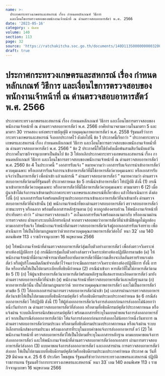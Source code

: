 ```yaml
---
name: >-
  ประกาศกระทรวงเกษตรและสหกรณ์ เรื่อง กำหนดหลักเกณฑ์ วิธีการ
  และเงื่อนไขการตรวจสอบของพนักงานเจ้าหน้าที่ ณ ด่านตรวจสอบอาหารสัตว์ พ.ศ. 2566
date: '2023-05-16'
category: ง พิเศษ
volume: 140
section: 113
page: 32
source: 'https://ratchakitcha.soc.go.th/documents/140D113S0000000003200.pdf'
draft: true
---
```


# ประกาศกระทรวงเกษตรและสหกรณ์ เรื่อง กำหนดหลักเกณฑ์ วิธีการ และเงื่อนไขการตรวจสอบของพนักงานเจ้าหน้าที่ ณ ด่านตรวจสอบอาหารสัตว์ พ.ศ. 2566

ประกาศกระทรวงเกษตรและสหกรณ์ เรื่อง กำหนดหลักเกณฑ์ วิธีการ และเงื่อนไขการตรวจสอบของพนักงานเจ้าหน้าที่ ณ ด่านตรวจสอบอาหารสัตว์ พ.ศ. 2566 อาศัยอำนาจตามความในมาตรา 5 และมาตรา 30 วรรคสอง แห่งพระราชบัญญัติ ควบคุมคุณภาพอาหารสัตว์ พ.ศ. 2558 รัฐมนตรีว่าการกระทรวงเกษตรและสหกรณ์ จึงออกประกาศไว้ ดังต่อไปนี้ ข้อ 1 ประกาศนี้เรียกว่า “ ประกาศกระทรวงเกษตรและสหกรณ์ เรื่อง กำหนดหลักเกณฑ์ วิธีการ และเงื่อนไขการตรวจสอบของพนักงานเจ้าหน้ำที่ ณ ด่านตรวจสอบอาหารสัตว์ พ.ศ. 2566 ” ข้อ 2 ประกาศนี้ให้ใช้บังคับเมื่อพ้นสามสิบวันนับแต่วันประกาศในราชกิจจานุเบกษาเป็นต้นไป ข้อ 3 ให้ยกเลิกประกาศกระทรวงเกษตรและสหกรณ์ เรื่อง กาหนดหลักเกณฑ์ วิธีการ และเงื่อนไขการตรวจสอบของพนักงานเจ้าหน้าที่ ณ ด่านตรวจสอบอาหารสัตว์ พ.ศ. 2560 ข้อ 4 ในประกาศนี้ “ เอกสารรับแจ้ง ” หมายความว่า เอกสารรับแจ้งการนำเข้าอาหารสัตว์ควบคุมเฉพาะ หรือเอกสารรับแจ้งการนาเข้าอาหารสัตว์ที่มิใช่อาหารสัตว์ควบคุมเฉพาะ หรือเอกสารรับแจ้งว่าเป็นอาหารสัตว์ เพื่อนำเข้า แล้วแต่กรณี “ ด่านตรวจสอบอาหารสัตว์ ” หมายความว่า ด่านตรวจสอบอาหารสัตว์ตามที่รัฐมนตรี ประกาศกาหนด ข้อ 5 กรณีนำเข้าอาหารสัตว์ ให้ปฏิบัติ ดังนี้ (1) กรณีนาเข้าอาหารสัตว์ควบคุมเฉพาะ หรืออาหารสัตว์ที่มิใช่อาหารสัตว์ควบคุมเฉพาะ ตามมาตรา 6 (2) เมื่อผู้นาเข้าได้แจ้งการนาเข้าตามประกาศกระทรวงเกษตรและสหกรณ์ที่เกี่ยวข้อง แล้วให้ดาเนินการ ดังต่อไปนี้ (ก) นาเอกสารรับแจ้งพร้อมหลักฐานประกอบการนาเข้าและอาหารสัตว์ที่นาเข้ามายัง ด่านตรวจสอบอาหารสัตว์ที่นำเข้านั้น (ข) พนักงานเจ้าหน้าที่ของด่านตรวจสอบอาหารสัตว์ ตรวจสอบอาหารสัตว์ ภาชนะบรรจุ หรือฉลาก พร้อมทั้งเอกสารหลักฐานตาม (ก) หากถูกต้องครบถ้วน ให้พนักงานเจ้าหน้าที่ประทับตรา คำว่า “ ผ่านการตรวจสอบแล้ว ” ลงในเอกสารรับแจ้งพร้อมลงนามกากับ หรือลงนามผ่านการตรวจสอบ ผ่ำนทางระบบอิเล็กทรอนิกส์ หากตรวจสอบพบว่าอาหารสัตว์ที่นำเข้ามีข้อมูลไม่ถูกต้องตามเอกสารรับแจ้ง ให้พนักงานเจ้าหน้าที่ด่านตรวจสอบอาหารสัตว์แจ้งผู้ออกเอกสารรับแจ้งทราบ เพื่อดำเนินการ ให้เป็นไปตามกฎหมายว่าด้วยการควบคุมคุณภาพอาหารสัตว์ต่อไป ้ หนา 32 ่ เลม 140 ตอนพิเศษ 113 ง ราชกิจจานุเบกษา 16 พฤษภาคม 2566

(ค) ให้พนักงานเจ้ำหน้าที่ด่านตรวจสอบอาหารสัตว์สุ่มเก็บตัวอย่างอาหารสัตว์ เพื่อส่งตรวจวิเคราะห์ทางห้องปฏิบัติการ (ง) กรณีมีการสุ่มเก็บตัวอย่างส่งตรวจวิเคราะห์ทางห้องปฏิบัติการตามข้อ (ค) ให้พนักงานเจ้าหน้าที่มีอานาจพิจารณายึดหรืออายัดอาหารสัตว์ที่มีความเสี่ยงจะเกิดอันตรายร้ายแรงต่อสัตว์ หรือผู้บริโภคผลิตภัณฑ์จากสัตว์ไว้จนกว่าจะมีผลการตรวจวิเคราะห์ทางห้องปฏิบัติการ ทั้งนี้ การยึด หรืออายัดให้เป็นไปตามระเบียบที่อธิบดีกำหนด (2) กรณีนำเข้าอา หารสัตว์ที่ไม่ใช่อาหารสัตว์ตามข้อ 5 (1) (ก) ให้ผู้นาเข้าอาหารสัตว์นาอาหารสัตว์พร้อมหลักฐานที่แสดงรายละเอียดอาหารสัตว์ มายังด่านตรวจสอบอาหารสัตว์ที่นำเข้า (ข) พนักงานเจ้าหน้าที่ตรวจสอบอาหารสัตว์และหลักฐานตาม (ก) หากอาหารสัตว์นั้น เป็นไปตามกฎหมายว่าด้ วยการควบคุมคุณภาพอาหารสัตว์ และไม่เป็นอาหารสัตว์ตามข้อ 5 (1) ให้ออกเอกสารผ่านการตรวจสอบอาหารสัตว์นำเข้า (ค) เอกสารผ่านการตรวจสอบอาหารสัตว์นาเข้าให้เป็นไปตามแบบที่อธิบดีกรมปศุสัตว์ หรืออธิบดีกรมประมงประกาศกำหนด ข้อ 6 กรณีส่งออกอาหารสัตว์ ให้ปฏิบัติ ดังนี้ (1) ให้ผู้ส่งออกอาหารสัตว์แจ้งการส่งออกก่อนการส่งออกไม่น้อยกว่าหนึ่งวันทำการ ณ ด่านตรวจสอบอาหารสัตว์ที่ส่งออก หรือตามที่อธิบดีกรมปศุสัตว์ประกาศกาหนด หรือแจ้งผ่าน ระบบอิเล็กทรอนิกส์ของกรมปศุสัตว์ พร้อมเอกสารที่ระบุในแบบคำขอแจ้งการส่งออกอาหารสั ตว์ หากเป็นกรณีส่งออกอาหารสัตว์น้า ให้แจ้งการส่งออกก่อนการส่งออกไม่น้อยกว่าหนึ่งวันทาการ ณ ด่านตรวจสอบอาหารสัตว์กรมประมง หรือตามที่อธิบดีกรมประมงประกาศกาหนด หรือแจ้งผ่าน ระบบอิเล็กทรอนิกส์ของกรมประมง พร้อมเอกสารที่ระบุในแบบคำขอแจ้งการส่งออกอาหารสั ตว์ (2) ให้พนักงานเจ้าหน้าที่ ตรวจสอบอาหารสัตว์ให้เป็นไปตามที่ระบุในเอกสารหลักฐาน ตามแบบคาขอแจ้งการส่งออกอาหารสัตว์ และให้พนักงานเจ้าหน้าที่ด่านตรวจสอบอาหารสัตว์ออกเอกสาร ผ่านการตรวจสอบอาหารสัตว์ส่งออก (3) แบบคาขอแจ้งการส่งออกอาหารสัตว์ และเอกสารผ่าน การตรวจสอบอาหารสัตว์ส่งออก ให้เป็นไปตามแบบที่อธิบดีกรมปศุสัตว์หรืออธิบดีกรมประมงประกาศกำหนด ประกาศ ณ วันที่ 29 มีนำคม พ.ศ. 25 6 6 ประภัตร โพธสุธน รัฐมนตรีช่วยว่าการกระทรวงเกษตรและสหกรณ์ ปฏิบัติราชการแทน รัฐมนตรีว่าการกระทรวงเกษตรและสหกรณ์ ้ หนา 33 ่ เลม 140 ตอนพิเศษ 113 ง ราชกิจจานุเบกษา 16 พฤษภาคม 2566
